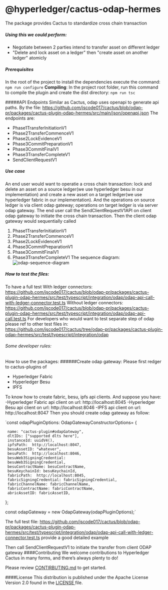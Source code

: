 # @hyperledger/cactus-odap-hermes
The package provides Cactus to standardize cross chain transaction

##### Using this we could perform:
- Negotiate between 2 parties intend to transfer asset on different ledger
- "Delete and lock asset on a ledger" then "create asset on another ledger" atomicly

##### Prerequisites
In the root of the project to install the dependencies execute the command:
`npm run configure`
**Compiling**:
In the project root folder, run this command to compile the plugin and create the dist directory:
`npm run tsc`

#####API Endpoints
Similar as Cactus, odap uses openapi to generate api paths.
By the file:
https://github.com/jscode017/cactus/blob/odap-pr/packages/cactus-plugin-odap-hermes/src/main/json/openapi.json
The endpoints are:
- Phase1TransferInitiationV1
- Phase2TransferCommenceV1
- Phase2LockEvidenceV1
- Phase3CommitPreparationV1
- Phase3CommitFinalV1
- Phase3TransferCompleteV1
- SendClientRequestV1
##### Use case
An end user would want to operatie a cross chain transaction: lock and delete an asset on a source ledger(we use hyperledger besu in our implementation) and create a new asset on a target ledger(we use hyperledger fabric in our implementation).
And the operations on source ledger is via client odap gateway; operations on target ledger is via server odap gateway.
The end user call the SendClientRequestV1API on client odap gateway to initiate the cross chain transaction.
Then the client odap gateway would sequentially called
1. Phase1TransferInitiationV1
2.  Phase2TransferCommenceV1
3. Phase2LockEvidenceV1
4. Phase3CommitPreparationV1
5. Phase3CommitFinalV1
6. Phase3TransferCompleteV1
The sequence diagram:
![odap-sequence-diagram](https://mermaid.ink/img/eyJjb2RlIjoic2VxdWVuY2VEaWFncmFtXG4gICAgcGFydGljaXBhbnQgRW5kVXNlclxuICAgIHBhcnRpY2lwYW50IENsaWVudE9EQVBHYXRld2F5XG4gICAgcGFydGljaXBhbnQgSHlwZXJsZWRnZXJGYWJyaWNcbiAgICBwYXJ0aWNpcGFudCBTZXJ2ZXJPREFQR2F0ZXdheVxuICAgIHBhcnRpY2lwYW50IEh5cGVybGVkZ2VyQmVzdVxuICAgIEVuZFVzZXItPj5DbGllbnRPREFQR2F0ZXdheTogc2VuZCBjbGllbnQgcmVxdWVzdFxuICAgIENsaWVudE9EQVBHYXRld2F5LT4-U2VydmVyT0RBUEdhdGV3YXk6ICB0cmFuc2ZlciBpbml0aWF0aW9uIHJlcXVlc3RcbiAgICBTZXJ2ZXJPREFQR2F0ZXdheS0tPj5DbGllbnRPREFQR2F0ZXdheTogdHJhbnNmZXIgaW5pdGlhdGlvbiBhY2tcbiAgICBDbGllbnRPREFQR2F0ZXdheS0-PlNlcnZlck9EQVBHYXRld2F5OiAgdHJhbnNmZXIgY29tbWVuY2UgcmVxdWVzdFxuICAgIFNlcnZlck9EQVBHYXRld2F5LS0-PkNsaWVudE9EQVBHYXRld2F5OiB0cmFuc2ZlciBjb21tZW5jZSBhY2tcbiAgICBDbGllbnRPREFQR2F0ZXdheS0-Pkh5cGVybGVkZ2VyRmFicmljOiBsb2NrIGFzc2V0XG4gICAgSHlwZXJsZWRnZXJGYWJyaWMtLT4-Q2xpZW50T0RBUEdhdGV3YXk6IHRyYW5zYWN0aW9uIHJlY2VpcHQgZm9yIGxvY2tpbmcgYXNzZXRcbiAgICBDbGllbnRPREFQR2F0ZXdheS0-PlNlcnZlck9EQVBHYXRld2F5OiAgbG9jayBldmlkZW5jZSByZXF1ZXN0XG4gICAgU2VydmVyT0RBUEdhdGV3YXktPj5DbGllbnRPREFQR2F0ZXdheTogbG9jayBldmlkZW5jZSBhY2tcbiAgICBDbGllbnRPREFQR2F0ZXdheS0-PlNlcnZlck9EQVBHYXRld2F5OiAgY29tbWl0IHByZXBhcmUgcmVxdWVzdFxuICAgIFNlcnZlck9EQVBHYXRld2F5LS0-PkNsaWVudE9EQVBHYXRld2F5OiBjb21taXQgcHJlcGFyZSBhY2tcbiAgICBDbGllbnRPREFQR2F0ZXdheS0-Pkh5cGVybGVkZ2VyRmFicmljOiBkZWxldGUgYXNzZXRcbiAgICBIeXBlcmxlZGdlckZhYnJpYy0tPj5DbGllbnRPREFQR2F0ZXdheTogdHJhbnNhY3Rpb24gcmVjZWlwdCBmb3IgZGVsZXRpbmcgYXNzZXRcbiAgICBDbGllbnRPREFQR2F0ZXdheS0-PlNlcnZlck9EQVBHYXRld2F5OiAgY29tbWl0IGZpbmFsIHJlcXVlc3RcbiAgICBTZXJ2ZXJPREFQR2F0ZXdheS0-Pkh5cGVybGVkZ2VyQmVzdTogY3JlYXRlIGFzc2V0XG4gICAgSHlwZXJsZWRnZXJCZXN1LS0-PlNlcnZlck9EQVBHYXRld2F5OiB0cmFuc2FjdGlvbiByZWNlaXB0IGZvciBjcmVhdGluZyBhc3NldFxuICAgIFNlcnZlck9EQVBHYXRld2F5LS0-PkNsaWVudE9EQVBHYXRld2F5OiBjb21taXQgZmluYWwgYWNrXG4gICAgQ2xpZW50T0RBUEdhdGV3YXktPj5TZXJ2ZXJPREFQR2F0ZXdheTogIHRyYW5zZmVyIGNvbXBsZXRlXG4gICAgQ2xpZW50T0RBUEdhdGV3YXktLT4-RW5kVXNlcjogIHNlbmQgY2xpZW50IGFja1xuXG4iLCJtZXJtYWlkIjp7InRoZW1lIjoiZGVmYXVsdCJ9LCJ1cGRhdGVFZGl0b3IiOnRydWUsImF1dG9TeW5jIjp0cnVlLCJ1cGRhdGVEaWFncmFtIjp0cnVlfQ "odap-sequence-diagram")
##### How to test the files:
To have a full test
With ledger connectors:
https://github.com/jscode017/cactus/blob/odap-pr/packages/cactus-plugin-odap-hermes/src/test/typescript/integration/odap/odap-api-call-with-ledger-connector.test.ts
Without ledger connectors:
https://github.com/jscode017/cactus/blob/odap-pr/packages/cactus-plugin-odap-hermes/src/test/typescript/integration/odap/odap-api-call.test.ts
For developers who would want to test separate step of odap
please ref to other test files in:
https://github.com/jscode017/cactus/tree/odap-pr/packages/cactus-plugin-odap-hermes/src/test/typescript/integration/odap

###### Some developer rules:
How to use the packages:
######Create odap gateway:
Please first redger to cactus-plugins of

- Hyperledger Fabric
- Hyperledger Besu
- IPFS

To know how to create fabric, besu, ipfs api clients.
And suppose you have:
-Hyperledger Fabric api client on url: http://localhost:8045
-Hyperledger Besu api client on url: http://localhost:8046
-IPFS api client on url: http://localhost:8047
Then you should create odap gateway as follow:

`const odapPluginOptions: OdapGatewayConstructorOptions= {

     name: "cactus-plugin#odapGateway",
     dltIDs: ["supported dlts here"],
     instanceId: uuidV4(),    
     ipfsPath:  http://localhost:8047,  
     besuAssetID: "whatever",
     besuPath:  http://localhost:8046,
     besuWeb3SigningCredential:
     besuWeb3SigningCredential,
     besuContractName: besuContractName,
     besuKeychainId: besuKeychainId,
     fabricPath:  http://localhost:8045,
     fabricSigningCredential: fabricSigningCredential,
     fabricChannelName: fabricChannelName,
     fabricContractName: fabricContractName,
     abricAssetID: fabricAssetID,
   };
   
   const odapGateway = new OdapGateway(odapPluginOptions);`
   
The full test file: 
https://github.com/jscode017/cactus/blob/odap-pr/packages/cactus-plugin-odap-hermes/src/test/typescript/integration/odap/odap-api-call-with-ledger-connector.test.ts
provide a good detailed example

Then call SendClientRequestV1 to initiate the transfer from client ODAP gateway
####Contributing
We welcome contributions to Hyperledger Cactus in many forms, and there’s always plenty to do!

Please review [CONTIRBUTING.md](https://github.com/hyperledger/cactus/blob/main/CONTRIBUTING.md "CONTIRBUTING.md") to get started.

####License
This distribution is published under the Apache License Version 2.0 found in the [LICENSE ](https://github.com/hyperledger/cactus/blob/main/LICENSE "LICENSE ")file.



